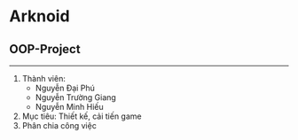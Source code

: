 # **Arknoid**
## OOP-Project
***
1. Thành viên:
   + Nguyễn Đại Phú
   + Nguyễn Trường Giang
   + Nguyễn Minh Hiếu
2. Mục tiêu: Thiết kế, cải tiến game
3. Phân chia công việc
